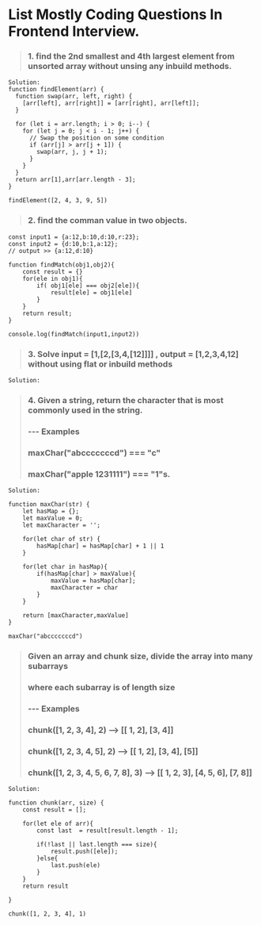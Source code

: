 # List Mostly Coding Questions In Frontend Interview.

> ### 1. find the 2nd smallest and 4th largest element from unsorted array without unsing any inbuild methods.
```
Solution:
function findElement(arr) {
  function swap(arr, left, right) {
    [arr[left], arr[right]] = [arr[right], arr[left]];
  }

  for (let i = arr.length; i > 0; i--) {
    for (let j = 0; j < i - 1; j++) {
      // Swap the position on some condition
      if (arr[j] > arr[j + 1]) {
        swap(arr, j, j + 1);
      }
    }
  }
  return arr[1],arr[arr.length - 3];
}

findElement([2, 4, 3, 9, 5])

```

> ### 2. find the comman value in two objects.
```
const input1 = {a:12,b:10,d:10,r:23};
const input2 = {d:10,b:1,a:12};
// output >> {a:12,d:10}

function findMatch(obj1,obj2){
    const result = {}
    for(ele in obj1){
        if( obj1[ele] === obj2[ele]){
            result[ele] = obj1[ele]
        }
    }
    return result;
}

console.log(findMatch(input1,input2))

```
> ### 3. Solve input = [1,[2,[3,4,[12]]]] , output = [1,2,3,4,12] without using flat or inbuild methods
```
Solution:

```

> ### 4. Given a string, return the character that is most commonly used in the string.
> ### --- Examples 
> ### maxChar("abcccccccd") === "c"
>### maxChar("apple 1231111") === "1"s.

```
Solution:

function maxChar(str) {
    let hasMap = {};
    let maxValue = 0;
    let maxCharacter = '';

    for(let char of str) {
        hasMap[char] = hasMap[char] + 1 || 1
    }

    for(let char in hasMap){
        if(hasMap[char] > maxValue){
            maxValue = hasMap[char];
            maxCharacter = char
        }
    }

    return [maxCharacter,maxValue]
}

maxChar("abcccccccd")

```

> ### Given an array and chunk size, divide the array into many subarrays
> ### where each subarray is of length size
> ### --- Examples
> ### chunk([1, 2, 3, 4], 2) --> [[ 1, 2], [3, 4]]
> ### chunk([1, 2, 3, 4, 5], 2) --> [[ 1, 2], [3, 4], [5]]
> ### chunk([1, 2, 3, 4, 5, 6, 7, 8], 3) --> [[ 1, 2, 3], [4, 5, 6], [7, 8]]

```
Solution:

function chunk(arr, size) {
    const result = [];

    for(let ele of arr){
        const last  = result[result.length - 1];

        if(!last || last.length === size){
            result.push([ele]);
        }else{
            last.push(ele)
        }
    }
    return result

}

chunk([1, 2, 3, 4], 1)
```